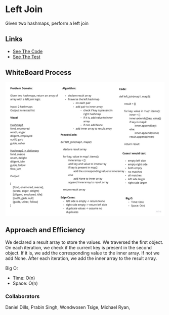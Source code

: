 # Left Join

Given two hashmaps, perform a left join

## Links

- [See The Code](left_join.py)
- [See The Test](../tests/test_left_join.py)

## WhiteBoard Process

![left join](left_join.jpg)

## Approach and Efficiency

We declared a result array to store the values. We traversed the first object. On each iteration, we check if the current key is present in the second object. If it is, we add the corresponding value to the inner array. If not we add None. After each iteration, we add the inner array to the result array.

Big O:

- Time: O(n)
- Space: O(n)

### Collaborators

Daniel Dills, Prabin Singh, Wondwosen Tsige, Michael Ryan,
